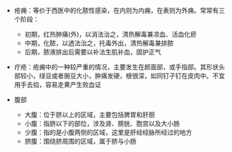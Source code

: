 - 疮痈：等价于西医中的化脓性感染，在内则为内痈，在表则为外痈。常常有三个阶段：
  - 初期，红热肿痛(外)，以消法治之，清热解毒兼凉血、活血化瘀
  - 中期，化脓，以透法治之，托毒外出，清热解毒兼排脓
  - 后期，脓液排出后需要以补法生肌补血，固护正气
- 疔疮：疮痈中的一种较严重的情况，主要发生在颜面部，或手指部。其形状头部较小，绿豆或者豌豆大小，肿痛发硬，根很深，如同钉子钉在皮肉中。不宜用手去掐，容易走黄产生败血证

- 腹部
  - 大腹：位于脐以上的区域，主要包括脾胃和肝胆
  - 小腹：指脐以下的部位，涉及肾、膀胱、胞宫以及大小肠
  - 少腹：指的是小腹两侧的区域，这里是肝经经脉所经过的地方
  - 脐腹：围绕脐周围的区域，属于脐与小肠

